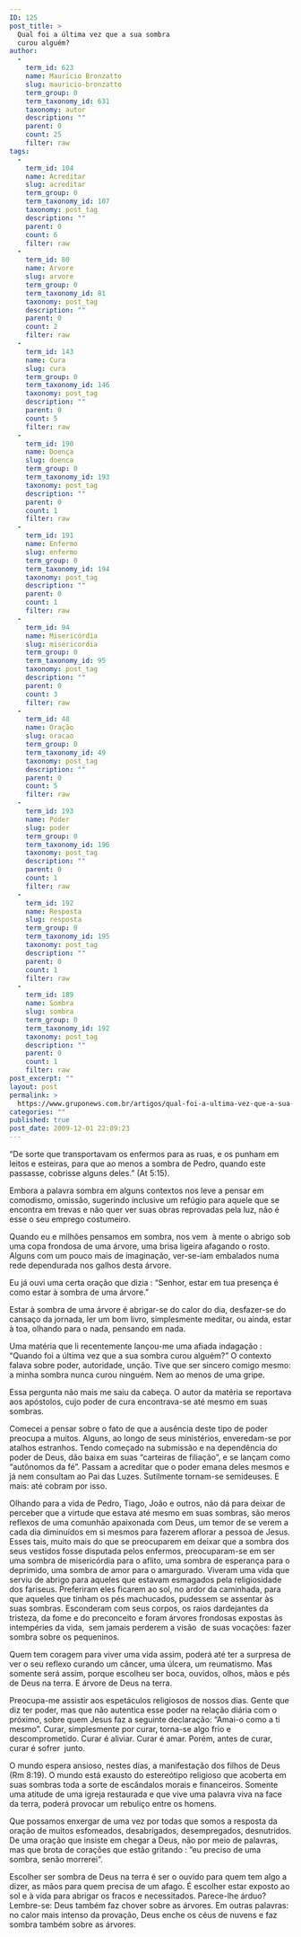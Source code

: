```yaml
---
ID: 125
post_title: >
  Qual foi a última vez que a sua sombra
  curou alguém?
author:
  - 
    term_id: 623
    name: Maurício Bronzatto
    slug: mauricio-bronzatto
    term_group: 0
    term_taxonomy_id: 631
    taxonomy: autor
    description: ""
    parent: 0
    count: 25
    filter: raw
tags:
  - 
    term_id: 104
    name: Acreditar
    slug: acreditar
    term_group: 0
    term_taxonomy_id: 107
    taxonomy: post_tag
    description: ""
    parent: 0
    count: 6
    filter: raw
  - 
    term_id: 80
    name: Arvore
    slug: arvore
    term_group: 0
    term_taxonomy_id: 81
    taxonomy: post_tag
    description: ""
    parent: 0
    count: 2
    filter: raw
  - 
    term_id: 143
    name: Cura
    slug: cura
    term_group: 0
    term_taxonomy_id: 146
    taxonomy: post_tag
    description: ""
    parent: 0
    count: 5
    filter: raw
  - 
    term_id: 190
    name: Doença
    slug: doenca
    term_group: 0
    term_taxonomy_id: 193
    taxonomy: post_tag
    description: ""
    parent: 0
    count: 1
    filter: raw
  - 
    term_id: 191
    name: Enfermo
    slug: enfermo
    term_group: 0
    term_taxonomy_id: 194
    taxonomy: post_tag
    description: ""
    parent: 0
    count: 1
    filter: raw
  - 
    term_id: 94
    name: Misericórdia
    slug: misericordia
    term_group: 0
    term_taxonomy_id: 95
    taxonomy: post_tag
    description: ""
    parent: 0
    count: 3
    filter: raw
  - 
    term_id: 48
    name: Oração
    slug: oracao
    term_group: 0
    term_taxonomy_id: 49
    taxonomy: post_tag
    description: ""
    parent: 0
    count: 5
    filter: raw
  - 
    term_id: 193
    name: Poder
    slug: poder
    term_group: 0
    term_taxonomy_id: 196
    taxonomy: post_tag
    description: ""
    parent: 0
    count: 1
    filter: raw
  - 
    term_id: 192
    name: Resposta
    slug: resposta
    term_group: 0
    term_taxonomy_id: 195
    taxonomy: post_tag
    description: ""
    parent: 0
    count: 1
    filter: raw
  - 
    term_id: 189
    name: Sombra
    slug: sombra
    term_group: 0
    term_taxonomy_id: 192
    taxonomy: post_tag
    description: ""
    parent: 0
    count: 1
    filter: raw
post_excerpt: ""
layout: post
permalink: >
  https://www.gruponews.com.br/artigos/qual-foi-a-ultima-vez-que-a-sua-sombra-curou-alguem
categories: ""
published: true
post_date: 2009-12-01 22:09:23
---
```

“De sorte que transportavam os enfermos para as ruas, e os punham em leitos e esteiras, para que ao menos a sombra de Pedro, quando este passasse, cobrisse alguns deles.” (At 5:15).

Embora a palavra sombra em alguns contextos nos leve a pensar em comodismo, omissão, sugerindo inclusive um refúgio para aquele que se encontra em trevas e não quer ver suas obras reprovadas pela luz, não é esse o seu emprego costumeiro.

Quando eu e milhões pensamos em sombra, nos vem  à mente o abrigo sob uma copa frondosa de uma árvore, uma brisa ligeira afagando o rosto. Alguns com um pouco mais de imaginação, ver-se-íam embalados numa rede dependurada nos galhos desta árvore.

Eu já ouvi uma certa oração que dizia : “Senhor, estar em tua presença é como estar à sombra de uma árvore.”

Estar à sombra de uma árvore é abrigar-se do calor do dia, desfazer-se do cansaço da jornada, ler um bom livro, simplesmente meditar, ou ainda, estar à toa, olhando para o nada, pensando em nada.

Uma matéria que li recentemente lançou-me uma afiada indagação : “Quando foi a última vez que a sua sombra curou alguém?” O contexto falava sobre poder, autoridade, unção. Tive que ser sincero comigo mesmo: a minha sombra nunca curou ninguém. Nem ao menos de uma gripe.

Essa pergunta não mais me saiu da cabeça. O autor da matéria se reportava aos apóstolos, cujo poder de cura encontrava-se até mesmo em suas sombras.

Comecei a pensar sobre o fato de que a ausência deste tipo de poder preocupa a muitos. Alguns, ao longo de seus ministérios, enveredam-se por atalhos estranhos. Tendo começado na submissão e na dependência do poder de Deus, dão baixa em suas “carteiras de filiação”, e se lançam como “autônomos da fé”. Passam a acreditar que o poder emana deles mesmos e já nem consultam ao Pai das Luzes. Sutilmente tornam-se semideuses. E mais: até cobram por isso.

Olhando para a vida de Pedro, Tiago, João e outros, não dá para deixar de perceber que a virtude que estava até mesmo em suas sombras, são meros reflexos de uma comunhão apaixonada com Deus, um temor de se verem a cada dia diminuídos em si mesmos para fazerem aflorar a pessoa de Jesus. Esses tais, muito mais do que se preocuparem em deixar que a sombra dos seus vestidos fosse disputada pelos enfermos, preocuparam-se em ser uma sombra de misericórdia para o aflito, uma sombra de esperança para o deprimido, uma sombra de amor para o amargurado. Viveram uma vida que serviu de abrigo para aqueles que estavam esmagados pela religiosidade dos fariseus. Preferiram eles ficarem ao sol, no ardor da caminhada, para que aqueles que tinham os pés machucados, pudessem se assentar às suas sombras. Esconderam com seus corpos, os raios dardejantes da tristeza, da fome e do preconceito e foram árvores frondosas expostas às intempéries da vida,  sem jamais perderem a visão  de suas vocações: fazer sombra sobre os pequeninos.

Quem tem coragem para viver uma vida assim, poderá até ter a surpresa de ver o seu reflexo curando um câncer, uma úlcera, um reumatismo. Mas somente será assim, porque escolheu ser boca, ouvidos, olhos, mãos e pés de Deus na terra. E árvore de Deus na terra.

Preocupa-me assistir aos espetáculos religiosos de nossos dias. Gente que diz ter poder, mas que não autentica esse poder na relação diária com o próximo, sobre quem Jesus faz a seguinte declaração: “Amai-o como a ti mesmo”. Curar, simplesmente por curar, torna-se algo frio e descomprometido. Curar é aliviar. Curar é amar. Porém, antes de curar, curar é sofrer  junto.

O mundo espera ansioso, nestes dias, a manifestação dos filhos de Deus (Rm 8:19). O mundo está exausto do estereótipo religioso que acoberta em suas sombras toda a sorte de escândalos morais e financeiros. Somente uma atitude de uma igreja restaurada e que vive uma palavra viva na face da terra, poderá provocar um rebuliço entre os homens.

Que possamos enxergar de uma vez por todas que somos a resposta da oração de muitos esfomeados, desabrigados, desempregados, desnutridos. De uma oração que insiste em chegar a Deus, não por meio de palavras, mas que brota de corações que estão gritando : ”eu preciso de uma sombra, senão morrerei”.

Escolher ser sombra de Deus na terra é ser o ouvido para quem tem algo a dizer, as mãos para quem precisa de um afago. É escolher estar exposto ao sol e à vida para abrigar os fracos e necessitados. Parece-lhe árduo? Lembre-se: Deus também faz chover sobre as árvores. Em outras palavras: no calor mais intenso da provação, Deus enche os céus de nuvens e faz sombra também sobre as árvores.
